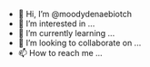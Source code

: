 - 👋 Hi, I’m @moodydenaebiotch
- 👀 I’m interested in ...
- 🌱 I’m currently learning ...
- 💞️ I’m looking to collaborate on ...
- 📫 How to reach me ...

<!---
moodydenaebiotch/moodydenaebiotch is a ✨ special ✨ repository because its `README.md` (this file) appears on your GitHub profile.
You can click the Preview link to take a look at your changes.
--->
